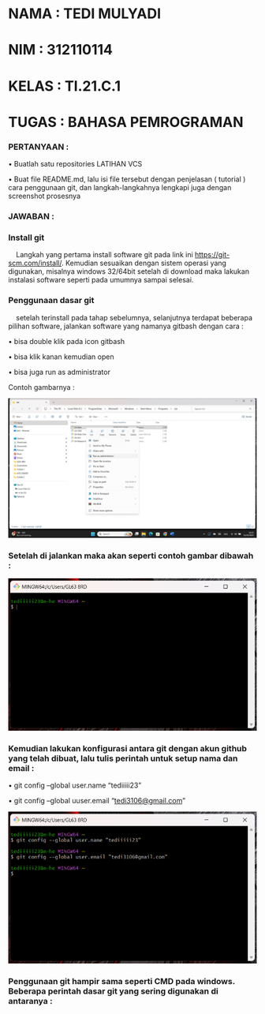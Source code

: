 # NAMA  : TEDI MULYADI
# NIM   : 312110114
# KELAS : TI.21.C.1
# TUGAS : BAHASA PEMROGRAMAN

### PERTANYAAN :

•   Buatlah satu repositories LATIHAN VCS  

•   Buat file README.md, lalu isi file tersebut dengan penjelasan ( tutorial ) cara penggunaan git, dan langkah-langkahnya lengkapi juga dengan screenshot prosesnya

### JAWABAN :

### Install git 
&nbsp;&nbsp;&nbsp;&nbsp;Langkah yang pertama install software git pada link ini https://git-scm.com/install/. Kemudian sesuaikan dengan sistem operasi yang digunakan, misalnya windows 32/64bit setelah di download maka lakukan instalasi software seperti pada umumnya sampai selesai.
### Penggunaan dasar git 
&nbsp;&nbsp;&nbsp;&nbsp;setelah terinstall pada tahap sebelumnya, selanjutnya terdapat beberapa pilihan software, jalankan software yang namanya gitbash dengan cara :  

•	bisa double klik pada icon gitbash  

•	bisa klik kanan kemudian open  

•	bisa juga run as administrator

Contoh gambarnya :

![gambar](ss/1.png)

### Setelah di jalankan maka akan seperti contoh gambar dibawah :

![gambar](ss/2.png)

### Kemudian lakukan konfigurasi antara git dengan akun github yang telah dibuat, lalu tulis perintah untuk setup nama dan email :
•	git config –global user.name “tediiiii23”  

•	git config –global uuser.email “tedi3106@gmail.com”

![gambar](ss/3.png)

### Penggunaan git hampir sama seperti CMD pada windows. Beberapa perintah dasar git yang sering digunakan di antaranya :

